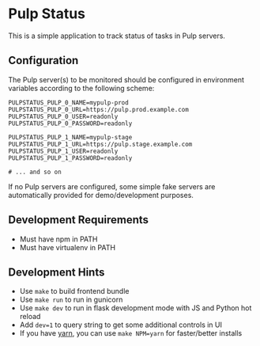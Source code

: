 Pulp Status
===========

This is a simple application to track status of tasks in Pulp servers.

Configuration
-------------

The Pulp server(s) to be monitored should be configured in environment
variables according to the following scheme:

    PULPSTATUS_PULP_0_NAME=mypulp-prod
    PULPSTATUS_PULP_0_URL=https://pulp.prod.example.com
    PULPSTATUS_PULP_0_USER=readonly
    PULPSTATUS_PULP_0_PASSWORD=readonly

    PULPSTATUS_PULP_1_NAME=mypulp-stage
    PULPSTATUS_PULP_1_URL=https://pulp.stage.example.com
    PULPSTATUS_PULP_1_USER=readonly
    PULPSTATUS_PULP_1_PASSWORD=readonly

    # ... and so on

If no Pulp servers are configured, some simple fake servers are
automatically provided for demo/development purposes.

Development Requirements
------------------------

- Must have npm in PATH
- Must have virtualenv in PATH

Development Hints
-----------------

- Use `make` to build frontend bundle
- Use `make run` to run in gunicorn
- Use `make dev` to run in flask development mode with JS and Python hot reload
- Add `dev=1` to query string to get some additional controls in UI
- If you have [yarn](https://yarnpkg.com/), you can use `make NPM=yarn`
  for faster/better installs

